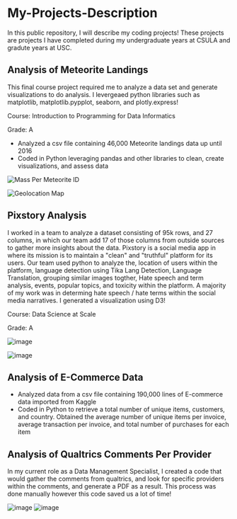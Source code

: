# My-Projects-Description
In this public repository, I will describe my coding projects! These projects are projects I have completed during my undergraduate years at CSULA and gradute years at USC.


## Analysis of Meteorite Landings
This final course project required me to analyze a data set and generate visualizations to do analysis. I levergeaed python libraries such as matplotlib, matplotlib.pypplot, seaborn, and plotly.express!

Course: Introduction to Programming for Data Informatics

Grade: A

* Analyzed a csv file containing 46,000 Meteorite landings data up until 2016
* Coded in Python leveraging pandas and other libraries to clean, create visualizations, and assess data

![Mass Per Meteorite ID](https://github.com/epenaloz/My-Projects-Description/assets/118321814/8527d5a8-35fb-4aa6-addf-6e0fec571b82)

![Geolocation Map](https://github.com/epenaloz/My-Projects-Description/assets/118321814/94ad13ec-0014-4f67-97e3-f254cd9b1533)


## Pixstory Analysis
I worked in a team to analyze a dataset consisting of 95k rows, and 27 columns, in which our team add 17 of those columns from outside sources to gather more insights about the data.
Pixstory is a social media app in where its mission is to maintain a "clean" and "truthful" platform for its users. 
Our team used python to analyze the, location of users within the platform, language detection using Tika Lang Detection, Language Translation, grouping similar images togther, Hate speech and term analysis, events, popular topics, and toxicity within the platform. A majority of my work was in determing hate speech / hate terms within the social media narratives. I generated a visualization using D3!

Course: Data Science at Scale

Grade: A

![image](https://github.com/epenaloz/My-Projects-Description/assets/118321814/9706313d-c5f2-4186-acde-e9814feddcb3)


![image](https://github.com/epenaloz/My-Projects-Description/assets/118321814/58e93f02-1e77-401c-bbf7-5c8325c62c50)


## Analysis of E-Commerce Data
* Analyzed data from a csv file containing 190,000 lines of E-commerce data imported from Kaggle
* Coded in Python to retrieve a total number of unique items, customers, and country. Obtained the average number of
unique items per invoice, average transaction per invoice, and total number of purchases for each item

## Analysis of Qualtrics Comments Per Provider
In my current role as a Data Management Specialist, I created a code that would gather the comments from qualtrics, and look for specific providers within the comments, and generate a PDF as a result. This process was done manually however this code saved us a
lot of time!

![image](https://github.com/epenaloz/My-Projects-Description/assets/118321814/b489bc79-89bd-4d65-9ccf-bb06839536a1)
![image](https://github.com/epenaloz/My-Projects-Description/assets/118321814/ac80c71e-b555-4f03-b143-91fc69361b0c)

